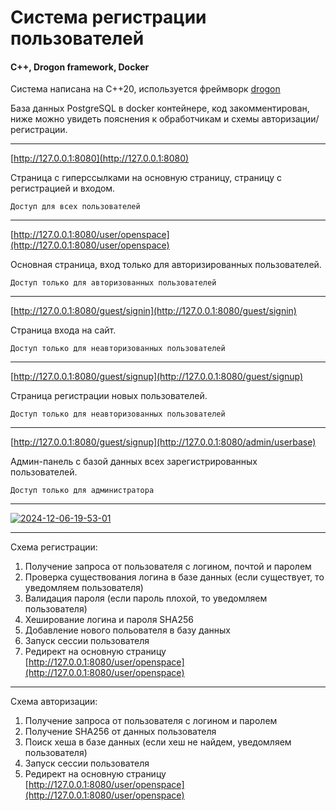 # Система регистрации пользователей
#### C++, Drogon framework, Docker

Система написана на C++20, используется фреймворк [drogon](https://github.com/drogonframework/drogon/)

База данных PostgreSQL в docker контейнере, код закомментирован,<br>
ниже можно увидеть пояснения к обработчикам и схемы авторизации/регистрации.

***

[http://127.0.0.1:8080](http://127.0.0.1:8080) 

Страница с гиперссылками на основную страницу, страницу с регистрацией и входом.

`Доступ для всех пользователей`

***

[http://127.0.0.1:8080/user/openspace](http://127.0.0.1:8080/user/openspace)

Основная страница, вход только для авторизированных пользователей. 

`Доступ только для авторизованных пользователей`

***

[http://127.0.0.1:8080/guest/signin](http://127.0.0.1:8080/guest/signin)

Страница входа на сайт.

`Доступ только для неавторизованных пользователей`

***

[http://127.0.0.1:8080/guest/signup](http://127.0.0.1:8080/guest/signup)

Страница регистрации новых пользователей.

`Доступ только для неавторизованных пользователей`

***

[http://127.0.0.1:8080/guest/signup](http://127.0.0.1:8080/admin/userbase)

Админ-панель с базой данных всех зарегистрированных пользователей.

`Доступ только для администратора`

***

<a href="https://ibb.co/HPwh3s1"><img src="https://i.ibb.co/dpCmxq1/2024-12-06-19-53-01.png" alt="2024-12-06-19-53-01" border="0"></a>

***

Схема регистрации:
1) Получение запроса от пользователя с логином, почтой и паролем
2) Проверка существования логина в базе данных (если существует, то уведомляем пользователя)
3) Валидация пароля (если пароль плохой, то уведомляем пользователя)
4) Хеширование логина и пароля SHA256
5) Добавление нового польователя в базу данных
6) Запуск сессии пользователя
7) Редирект на основную страницу [http://127.0.0.1:8080/user/openspace](http://127.0.0.1:8080/user/openspace)

***

Схема авторизации:
1) Получение запроса от пользователя с логином и паролем
2) Получение SHA256 от данных пользователя
3) Поиск хеша в базе данных (если хеш не найдем, уведомляем пользователя)
4) Запуск сессии пользователя
5) Редирект на основную страницу [http://127.0.0.1:8080/user/openspace](http://127.0.0.1:8080/user/openspace)
